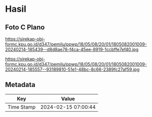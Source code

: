 # Hasil

## Foto C Plano

https://sirekap-obj-formc.kpu.go.id/d347/pemilu/ppwp/18/05/08/20/01/1805082001009-20240214-185439--d8d8ae78-f4ca-45ee-8919-1ccbffe7ef40.jpg

https://sirekap-obj-formc.kpu.go.id/d347/pemilu/ppwp/18/05/08/20/01/1805082001009-20240214-185557--93189810-51e1-48bc-8c66-2389fc27af59.jpg


## Metadata

| Key        | Value               |
| ---------- | ------------------- |
| Time Stamp | 2024-02-15 07:00:44 |




